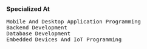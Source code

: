 <h3>Specialized At</h3>
<pre>
Mobile And Desktop Application Programming
Backend Development
Database Development
Embedded Devices And IoT Programming
</pre>
